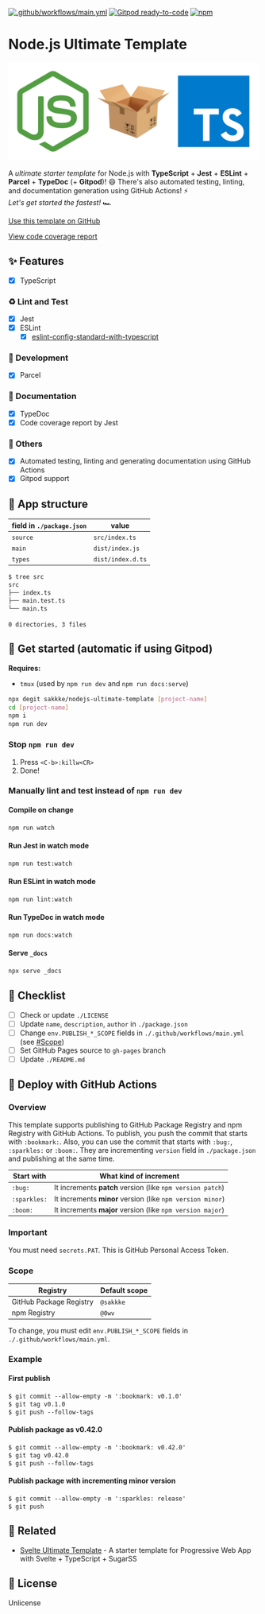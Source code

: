 [![.github/workflows/main.yml](https://github.com/sakkke/nodejs-ultimate-template/actions/workflows/main.yml/badge.svg)](https://github.com/sakkke/nodejs-ultimate-template/actions/workflows/main.yml)
[![Gitpod ready-to-code](https://img.shields.io/badge/Gitpod-ready--to--code-908a85?logo=gitpod)](https://gitpod.io/from-referrer/)
[![npm](https://img.shields.io/npm/v/@0wv/nodejs-ultimate-template)](https://www.npmjs.com/package/@0wv/nodejs-ultimate-template)

# Node.js Ultimate Template

![nodejs-parcel-typescript](./assets/nodejs-parcel-typescript.svg)

A *ultimate starter template* for Node.js with **TypeScript** + **Jest** + **ESLint** + **Parcel** + **TypeDoc** (+ **Gitpod**)! 😄
There's also automated testing, linting, and documentation generation using GitHub Actions! ⚡  
*Let's get started the fastest!* 🏎️

[Use this template on GitHub](https://github.com/sakkke/nodejs-ultimate-template/generate)

[View code coverage report](https://sakkke.github.io/nodejs-ultimate-template/_coverage/lcov-report/)

## ✨ Features

- [x] TypeScript

### ♻️ Lint and Test

- [x] Jest
- [x] ESLint
  - [x] [eslint-config-standard-with-typescript](https://github.com/standard/eslint-config-standard-with-typescript)

### 🔨 Development

- [x] Parcel

### 📝 Documentation

- [x] TypeDoc
- [x] Code coverage report by Jest

### 🌌 Others

- [x] Automated testing, linting and generating documentation using GitHub Actions
- [x] Gitpod support

## 🎨 App structure

field in `./package.json` | value
--- | ---
`source` | `src/index.ts`
`main` | `dist/index.js`
`types` | `dist/index.d.ts`

```console
$ tree src
src
├── index.ts
├── main.test.ts
└── main.ts

0 directories, 3 files
```

## 🎉 Get started (automatic if using Gitpod)

**Requires:**

- `tmux` (used by `npm run dev` and `npm run docs:serve`)

```sh
npx degit sakkke/nodejs-ultimate-template [project-name]
cd [project-name]
npm i
npm run dev
```

### Stop `npm run dev`

1. Press `<C-b>:killw<CR>`
1. Done!

### Manually lint and test instead of `npm run dev`

#### Compile on change

```sh
npm run watch
```

#### Run Jest in watch mode

```sh
npm run test:watch
```

#### Run ESLint in watch mode

```sh
npm run lint:watch
```

#### Run TypeDoc in watch mode

```sh
npm run docs:watch
```

#### Serve `_docs`

```sh
npx serve _docs
```

## 🔰 Checklist

- [ ] Check or update `./LICENSE`
- [ ] Update `name`, `description`, `author` in `./package.json`
- [ ] Change `env.PUBLISH_*_SCOPE` fields in `./.github/workflows/main.yml` (see [#Scope](#Scope))
- [ ] Set GitHub Pages source to `gh-pages` branch
- [ ] Update `./README.md`

## 🚀 Deploy with GitHub Actions

### Overview

This template supports publishing to GitHub Package Registry and npm Registry with GitHub Actions.
To publish, you push the commit that starts with `:bookmark:`.
Also, you can use the commit that starts with `:bug:`, `:sparkles:` or `:boom:`.
They are incrementing `version` field in `./package.json` and publishing at the same time.

Start with | What kind of increment
--- | ---
`:bug:` | It increments **patch** version (like `npm version patch`)
`:sparkles:` | It increments **minor** version (like `npm version minor`)
`:boom:` | It increments **major** version (like `npm version major`)

### Important

You must need `secrets.PAT`.
This is GitHub Personal Access Token.

### Scope

Registry | Default scope
--- | ---
GitHub Package Registry | `@sakkke`
npm Registry | `@0wv`

To change, you must edit `env.PUBLISH_*_SCOPE` fields in `./.github/workflows/main.yml`.

### Example

#### First publish

```console
$ git commit --allow-empty -m ':bookmark: v0.1.0'
$ git tag v0.1.0
$ git push --follow-tags
```

#### Publish package as v0.42.0

```console
$ git commit --allow-empty -m ':bookmark: v0.42.0'
$ git tag v0.42.0
$ git push --follow-tags
```

#### Publish package with incrementing minor version

```console
$ git commit --allow-empty -m ':sparkles: release'
$ git push
```

## 🍁 Related

- [Svelte Ultimate Template](https://github.com/sakkke/svelte-ultimate-template) - A starter template for Progressive Web App with Svelte + TypeScript + SugarSS

## 📄 License

Unlicense
